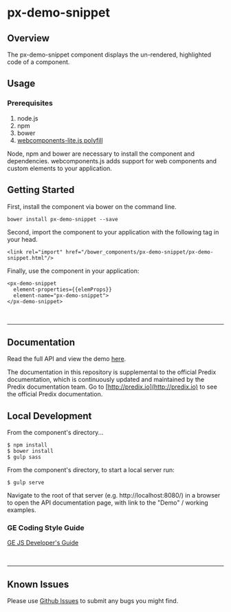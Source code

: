 # px-demo-snippet

## Overview

The px-demo-snippet component displays the un-rendered, highlighted code of a component.

## Usage

### Prerequisites
1. node.js
2. npm
3. bower
4. [webcomponents-lite.js polyfill](https://github.com/webcomponents/webcomponentsjs)

Node, npm and bower are necessary to install the component and dependencies. webcomponents.js adds support for web components and custom elements to your application.

## Getting Started

First, install the component via bower on the command line.

```
bower install px-demo-snippet --save
```

Second, import the component to your application with the following tag in your head.

```
<link rel="import" href="/bower_components/px-demo-snippet/px-demo-snippet.html"/>
```

Finally, use the component in your application:

```
<px-demo-snippet
  element-properties={{elemProps}}
  element-name="px-demo-snippet">
</px-demo-snippet>
```

<br />
<hr />

## Documentation

Read the full API and view the demo [here](https://predixdev.github.io/px-demo-snippet).

The documentation in this repository is supplemental to the official Predix documentation, which is continuously updated and maintained by the Predix documentation team. Go to [http://predix.io](http://predix.io)  to see the official Predix documentation.


## Local Development

From the component's directory...

```
$ npm install
$ bower install
$ gulp sass
```

From the component's directory, to start a local server run:

```
$ gulp serve
```

Navigate to the root of that server (e.g. http://localhost:8080/) in a browser to open the API documentation page, with link to the "Demo" / working examples.




### GE Coding Style Guide
[GE JS Developer's Guide](https://github.com/GeneralElectric/javascript)

<br />
<hr />

## Known Issues

Please use [Github Issues](https://github.com/PredixDev/px-demo-snippet/issues) to submit any bugs you might find.
